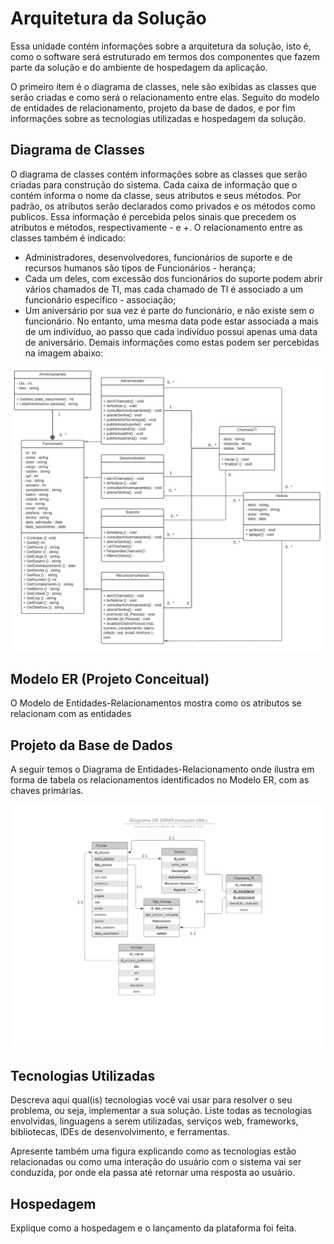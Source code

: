 # Arquitetura da Solução

Essa unidade contém informações sobre a arquitetura da solução, isto é, como o software será estruturado em termos dos componentes que fazem parte da solução e do ambiente de hospedagem da aplicação.

O primeiro ítem é o diagrama de classes, nele são exibidas as classes que serão criadas e como será o relacionamento entre elas. Seguito do modelo de entidades de relacionamento, projeto da base de dados, e por fim informações sobre as tecnologias utilizadas e hospedagem da solução.

## Diagrama de Classes
O diagrama de classes contém informações sobre as classes que serão criadas para construção do sistema.
Cada caixa de informação que o contém informa o nome da classe, seus atributos e seus métodos. Por padrão, os atributos serão declarados como privados e os métodos como publicos. Essa informação é percebida pelos sinais que precedem os atributos e métodos, respectivamente - e +.
O relacionamento entre as classes também é indicado:
* Administradores, desenvolvedores, funcionários de suporte e de recursos humanos são tipos de Funcionários - herança;
* Cada um deles, com excessão dos funcionários do suporte podem abrir vários chamados de TI, mas cada chamado de TI é associado a um funcionário específico - associação;
* Um aniversário por sua vez é parte do funcionário, e não existe sem o funcionário. No entanto, uma mesma data pode estar associada a mais de um indivíduo, ao passo que cada indivíduo possui apenas uma data de aniversário.
Demais informações como estas podem ser percebidas na imagem abaixo:

<img src= https://github.com/ICEI-PUC-Minas-PMV-ADS/pmv-ads-2022-2-e2-proj-int-t5-spacenet/blob/6cc2b80c539528ffac015c046896de74db3e4e11/docs/img/Diagrama%20de%20classes.png/>


## Modelo ER (Projeto Conceitual)

O Modelo de Entidades-Relacionamentos mostra como os atributos se relacionam com as entidades



## Projeto da Base de Dados

A seguir temos o Diagrama de Entidades-Relacionamento onde ilustra em forma de tabela os relacionamentos identificados no Modelo ER, com as chaves primárias.
 
<img src = "https://github.com/ICEI-PUC-Minas-PMV-ADS/pmv-ads-2022-2-e2-proj-int-t5-spacenet/blob/2b3d6505a61d3abf69268b990eb425aae1702343/docs/img/Diagrama%20ER%20DBMS%20(nota%C3%A7%C3%A3o%20UML).jpg">

## Tecnologias Utilizadas

Descreva aqui qual(is) tecnologias você vai usar para resolver o seu problema, ou seja, implementar a sua solução. Liste todas as tecnologias envolvidas, linguagens a serem utilizadas, serviços web, frameworks, bibliotecas, IDEs de desenvolvimento, e ferramentas.

Apresente também uma figura explicando como as tecnologias estão relacionadas ou como uma interação do usuário com o sistema vai ser conduzida, por onde ela passa até retornar uma resposta ao usuário.

## Hospedagem

Explique como a hospedagem e o lançamento da plataforma foi feita.
